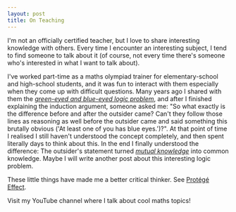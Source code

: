 ```yaml
---
layout: post
title: On Teaching
---
```


I'm not an officially certified teacher, but I love to share interesting knowledge with others. Every time I encounter an interesting subject, I tend to find someone to talk about it (of course, not every time there's someone who's interested in what I want to talk about). 

I've worked part-time as a maths olympiad trainer for elementary-school and high-school students, and it was fun to interact with them especially when they come up with difficult questions. Many years ago I shared with them the [_green-eyed and blue-eyed logic problem_](https://en.wikipedia.org/wiki/Common_knowledge_(logic)), and after I finished explaining the induction argument, someone asked me: "So what exactly is the difference before and after the outsider came? Can't they follow those lines as reasoning as well before the outsider came and said something this brutally obvious ('At least one of you has blue eyes.')?". At that point of time I realised I still haven't understood the concept completely, and then spent literally days to think about this. In the end I finally understood the difference: The outsider's statement turned [_mutual knowledge_](https://en.wikipedia.org/wiki/Mutual_knowledge_(logic)) into common knowledge. Maybe I will write another post about this interesting logic problem.

These little things have made me a better critical thinker. See [Prot&eacute;g&eacute; Effect](https://www.psychologytoday.com/us/blog/how-be-brilliant/201206/the-prot-g-effect).

Visit my YouTube channel where I talk about cool maths topics!